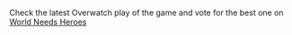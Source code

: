 Check the latest Overwatch play of the game and vote for the best one on [World Needs Heroes](https://world-needs-heroes.web.app/)
